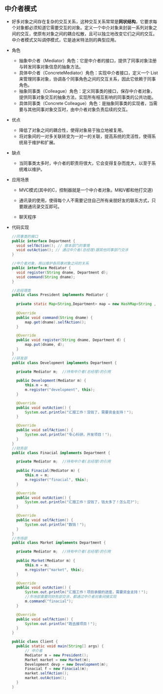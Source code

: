 ## 中介者模式

- 好多对象之间存在复杂的交互关系，这种交互关系常常是**网状结构**，它要求每个对象都必须知道它需要交互的对象。定义一个中介对象来封装一系列对象之间的交互，使原有对象之间的耦合松散，且可以独立地改变它们之间的交互。中介者模式又叫调停模式，它是迪米特法则的典型应用。

- 角色

  - 抽象中介者（Mediator）角色：它是中介者的接口，提供了同事对象注册与转发同事对象信息的抽象方法。
  - 具体中介者（ConcreteMediator）角色：实现中介者接口，定义一个 List 来管理同事对象，协调各个同事角色之间的交互关系，因此它依赖于同事角色。
  - 抽象同事类（Colleague）角色：定义同事类的接口，保存中介者对象，提供同事对象交互的抽象方法，实现所有相互影响的同事类的公共功能。
  - 具体同事类（Concrete Colleague）角色：是抽象同事类的实现者，当需要与其他同事对象交互时，由中介者对象负责后续的交互。

- 优点

  - 降低了对象之间的耦合性，使得对象易于独立地被复用。
  - 将对象间的一对多关联转变为一对一的关联，提高系统的灵活性，使得系统易于维护和扩展。

- 缺点

  - 当同事类太多时，中介者的职责将很大，它会变得复杂而庞大，以至于系统难以维护。

- 应用场景
  
  - MVC模式(其中的C，控制器就是一个中介者对象。M和V都和他打交道)
  
  - 通讯录的使用，使得每个人不需要记住自己所有亲朋好友的联系方式，只要跟通讯录交互即可。
  - 聊天程序
  
- 代码实现

  ```java
  //同事类的接口
  public interface Department {	
  	void selfAction(); // 做本部门的事情
  	void outAction(); // 通过中介者(总经理)跟其他同事部门交涉
  }
  
  //中介者对象，用以维护各同事对象之间的关系
  public interface Mediator {
  	void register(String dname, Department d);
  	void command(String dname);
  }
  
  //总经理类
  public class President implements Mediator {
  	
  	private static Map<String,Department> map = new HashMap<String , Department>();
  	
  	@Override
  	public void command(String dname) {
  		map.get(dname).selfAction();
  	}
  
  	@Override
  	public void register(String dname, Department d) {
  		map.put(dname, d);
  	}
  }
  //研发部
  public class Development implements Department {
  
  	private Mediator m;  //持有中介者(总经理)的引用
  	
  	public Development(Mediator m) {
  		this.m = m;
  		m.register("development", this);
  	}
  
  	@Override
  	public void outAction() {
  		System.out.println("汇报工作！没钱了，需要资金支持！");
  	}
  
  	@Override
  	public void selfAction() {
  		System.out.println("专心科研，开发项目！");
  	}
  }
  //财务部
  public class Finacial implements Department {
  
  	private Mediator m;  //持有中介者(总经理)的引用
  	
  	public Finacial(Mediator m) {
  		this.m = m;
  		m.register("finacial", this);
  	}
  
  	@Override
  	public void outAction() {
  		System.out.println("汇报工作！没钱了，钱太多了！怎么花?");
  	}
  
  	@Override
  	public void selfAction() {
  		System.out.println("数钱！");
  	}
  }
  //市场部
  public class Market implements Department {
  
  	private Mediator m;  //持有中介者(总经理)的引用
  	
  	public Market(Mediator m) {
  		this.m = m;
  		m.register("market", this);
  	}
  
  	@Override
  	public void outAction() {
  		System.out.println("汇报工作！项目承接的进度，需要资金支持！");
  		//市场部需要同财务部交涉，都通过中介者对象间接实现
  		m.command("finacial");
  	}
  
  	@Override
  	public void selfAction() {
  		System.out.println("跑去接项目！");
  	}
  }
  
  public class Client {
  	public static void main(String[] args) {
  		// 中介者
  		Mediator m = new President();
  		Market market = new Market(m);
  		Development devp = new Development(m);
  		Finacial f = new Finacial(m);
  		market.selfAction();
  		market.outAction();
  	}
  }
  ```